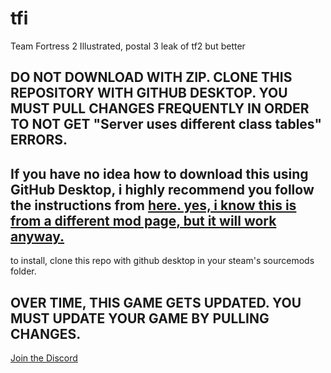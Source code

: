 # tfi
Team Fortress 2 Illustrated, postal 3 leak of tf2 but better

## DO NOT DOWNLOAD WITH ZIP. CLONE THIS REPOSITORY WITH GITHUB DESKTOP. YOU MUST PULL CHANGES FREQUENTLY IN ORDER TO NOT GET "Server uses different class tables" ERRORS.
## If you have no idea how to download this using GitHub Desktop, i highly recommend you follow the instructions from [here. yes, i know this is from a different mod page, but it will work anyway.](https://github.com/Lambdagon/tf_coop_lambda/wiki/How-to-install-LF:CE)
to install, clone this repo with github desktop in your steam's sourcemods folder.

## OVER TIME, THIS GAME GETS UPDATED. YOU MUST UPDATE YOUR GAME BY PULLING CHANGES.

[Join the Discord](https://discord.gg/SE8rhCmENV)
